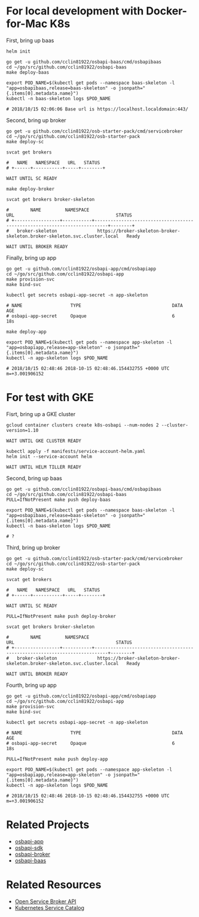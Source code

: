 # For local development with Docker-for-Mac K8s

First, bring up baas

```
helm init

go get -u github.com/cclin81922/osbapi-baas/cmd/osbapibaas
cd ~/go/src/github.com/cclin81922/osbapi-baas
make deploy-baas

export POD_NAME=$(kubectl get pods --namespace baas-skeleton -l "app=osbapibaas,release=baas-skeleton" -o jsonpath="{.items[0].metadata.name}")
kubectl -n baas-skeleton logs $POD_NAME

# 2018/10/15 02:06:06 Base url is https://localhost.localdomain:443/
```

Second, bring up broker

```
go get -u github.com/cclin81922/osb-starter-pack/cmd/servicebroker
cd ~/go/src/github.com/cclin81922/osb-starter-pack
make deploy-sc

svcat get brokers

#   NAME   NAMESPACE   URL   STATUS  
# +------+-----------+-----+--------+

WAIT UNTIL SC READY

make deploy-broker

svcat get brokers broker-skeleton

#        NAME         NAMESPACE                                      URL                                      STATUS  
# +-----------------+-----------+---------------------------------------------------------------------------+--------+
#   broker-skeleton               https://broker-skeleton-broker-skeleton.broker-skeleton.svc.cluster.local   Ready   

WAIT UNTIL BROKER READY
```

Finally, bring up app

```
go get -u github.com/cclin81922/osbapi-app/cmd/osbapiapp
cd ~/go/src/github.com/cclin81922/osbapi-app
make provision-svc
make bind-svc

kubectl get secrets osbapi-app-secret -n app-skeleton

# NAME                  TYPE                                  DATA      AGE
# osbapi-app-secret     Opaque                                6         18s

make deploy-app

export POD_NAME=$(kubectl get pods --namespace app-skeleton -l "app=osbapiapp,release=app-skeleton" -o jsonpath="{.items[0].metadata.name}")
kubectl -n app-skeleton logs $POD_NAME

# 2018/10/15 02:48:46 2018-10-15 02:48:46.154432755 +0000 UTC m=+3.001906152
```

# For test with GKE

Fisrt, bring up a GKE cluster

```
gcloud container clusters create k8s-osbapi --num-nodes 2 --cluster-version=1.10

WAIT UNTIL GKE CLUSTER READY

kubectl apply -f manifests/service-account-helm.yaml
helm init --service-account helm

WAIT UNTIL HELM TILLER READY
```

Second, bring up baas

```
go get -u github.com/cclin81922/osbapi-baas/cmd/osbapibaas
cd ~/go/src/github.com/cclin81922/osbapi-baas
PULL=IfNotPresent make push deploy-baas

export POD_NAME=$(kubectl get pods --namespace baas-skeleton -l "app=osbapibaas,release=baas-skeleton" -o jsonpath="{.items[0].metadata.name}")
kubectl -n baas-skeleton logs $POD_NAME

# ?
```

Third, bring up broker

```
go get -u github.com/cclin81922/osb-starter-pack/cmd/servicebroker
cd ~/go/src/github.com/cclin81922/osb-starter-pack
make deploy-sc

svcat get brokers

#   NAME   NAMESPACE   URL   STATUS  
# +------+-----------+-----+--------+

WAIT UNTIL SC READY

PULL=IfNotPresent make push deploy-broker

svcat get brokers broker-skeleton

#        NAME         NAMESPACE                                      URL                                      STATUS  
# +-----------------+-----------+---------------------------------------------------------------------------+--------+
#   broker-skeleton               https://broker-skeleton-broker-skeleton.broker-skeleton.svc.cluster.local   Ready   

WAIT UNTIL BROKER READY
```

Fourth, bring up app

```
go get -u github.com/cclin81922/osbapi-app/cmd/osbapiapp
cd ~/go/src/github.com/cclin81922/osbapi-app
make provision-svc
make bind-svc

kubectl get secrets osbapi-app-secret -n app-skeleton

# NAME                  TYPE                                  DATA      AGE
# osbapi-app-secret     Opaque                                6         18s

PULL=IfNotPresent make push deploy-app

export POD_NAME=$(kubectl get pods --namespace app-skeleton -l "app=osbapiapp,release=app-skeleton" -o jsonpath="{.items[0].metadata.name}")
kubectl -n app-skeleton logs $POD_NAME

# 2018/10/15 02:48:46 2018-10-15 02:48:46.154432755 +0000 UTC m=+3.001906152
```

# Related Projects

* [osbapi-app](https://github.com/cclin81922/osbapi-app)
* [osbapi-sdk](https://github.com/cclin81922/osbapi-sdk)
* [osbapi-broker](https://github.com/cclin81922/osbapi-broker)
* [osbapi-baas](https://github.com/cclin81922/osbapi-baas)

# Related Resources

* [Open Service Broker API](https://www.openservicebrokerapi.org/)
* [Kubernetes Service Catalog](https://svc-cat.io/)
